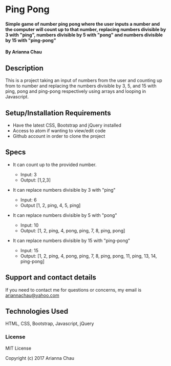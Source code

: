 # Ping Pong

#### Simple game of number ping pong where the user inputs a number and the computer will count up to that number, replacing numbers divisible by 3 with "ping", numbers divisible by 5 with "pong" and numbers divisible by 15 with "ping-pong"

#### By Arianna Chau

## Description

This is a project taking an input of numbers from the user and counting up from to number and replacing the numbers divisible by 3, 5, and 15 with ping, pong and ping-pong respectively using arrays and looping in Javascript.

## Setup/Installation Requirements

* Have the latest CSS, Bootstrap and jQuery installed
* Access to atom if wanting to view/edit code
* Github account in order to clone the project

## Specs

* It can count up to the provided number.
  * Input: 3
  * Output: [1,2,3]

* It can replace numbers divisible by 3 with "ping"
  * Input: 6
  * Output [1, 2, ping, 4, 5, ping]

* It can replace numbers divisible by 5 with "pong"
  * Input: 10
  * Output: [1, 2, ping, 4, pong, ping, 7, 8, ping, pong]

* It can replace numbers divisible by 15 with "ping-pong"
  * Input: 15
  * Output: [1, 2, ping, 4, pong, ping, 7, 8, ping, pong, 11, ping, 13, 14, ping-pong]

## Support and contact details

If you need to contact me for questions or concerns, my email is ariannachau@yahoo.com

## Technologies Used

HTML, CSS, Bootstrap, Javascript, jQuery

### License

MIT License

Copyright (c) 2017 Arianna Chau
